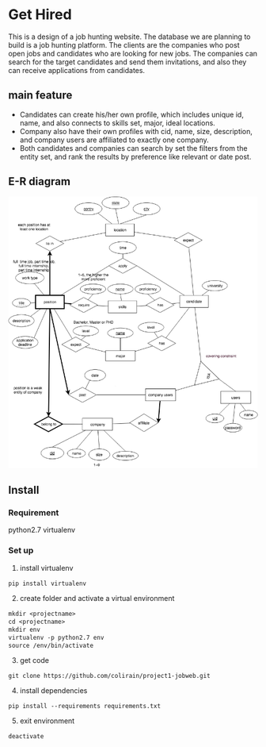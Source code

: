 # Get Hired
This is a design of a job hunting website.
The database we are planning to build is a job hunting platform. The clients are the companies who post open jobs and candidates who are looking for new jobs. The companies can search for the target candidates and send them invitations, and also they can receive applications from candidates.

## main feature
- Candidates can create his/her own profile, which includes unique id, name, and also connects to skills set, major,  ideal locations.  
- Company also have their own profiles with cid, name, size, description, and company users are affiliated to exactly one company.
- Both candidates and companies can search by set the filters from the entity set, and rank the results by preference like relevant or date post. 

## E-R diagram
![E-R diagram](https://github.com/colirain/project1-jobweb/blob/master/ERdiagram/Project1-v3.png)

## Install
### Requirement
python2.7 
virtualenv
### Set up
1. install virtualenv 
```
pip install virtualenv
```
2. create folder and activate a virtual environment
```
mkdir <projectname>
cd <projectname>
mkdir env 
virtualenv -p python2.7 env 
source /env/bin/activate
```
3. get code
```
git clone https://github.com/colirain/project1-jobweb.git
```
4. install dependencies
```
pip install --requirements requirements.txt
```
5. exit environment
```
deactivate
```
     
